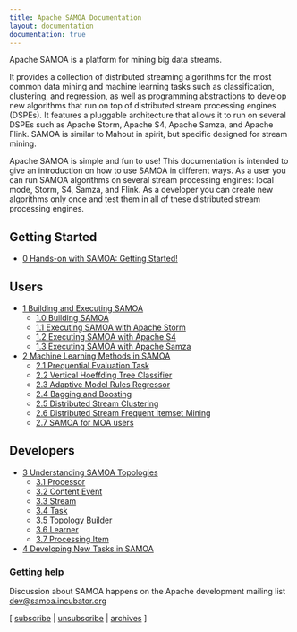 ```yaml
---
title: Apache SAMOA Documentation
layout: documentation
documentation: true
---
```

Apache SAMOA is a platform for mining big data streams.

It provides a collection of distributed streaming algorithms for the most common data mining and machine learning tasks such as classification, clustering, and regression, as well as programming abstractions to develop new algorithms that run on top of distributed stream processing engines (DSPEs). It features a pluggable architecture that allows it to run on several DSPEs such as Apache Storm, Apache S4, Apache Samza, and Apache Flink.
SAMOA is similar to Mahout in spirit, but specific designed for stream mining.

Apache SAMOA is simple and fun to use! This documentation is intended to give an introduction on how to use SAMOA in different ways. As a user you can run SAMOA algorithms on several stream processing engines: local mode, Storm, S4, Samza, and Flink. As a developer you can create new algorithms only once and test them in all of these distributed stream processing engines.

## Getting Started
* [0 Hands-on with SAMOA: Getting Started!](Getting-Started.html)

## Users
* [1 Building and Executing SAMOA](Scalable-Advanced-Massive-Online-Analysis.html)
    * [1.0 Building SAMOA](Building-SAMOA.html)
    * [1.1 Executing SAMOA with Apache Storm](Executing-SAMOA-with-Apache-Storm.html)
    * [1.2 Executing SAMOA with Apache S4](Executing-SAMOA-with-Apache-S4.html)
    * [1.3 Executing SAMOA with Apache Samza](Executing-SAMOA-with-Apache-Samza.html)
* [2 Machine Learning Methods in SAMOA](SAMOA-and-Machine-Learning.html)
    * [2.1 Prequential Evaluation Task](Prequential-Evaluation-Task.html)
    * [2.2 Vertical Hoeffding Tree Classifier](Vertical-Hoeffding-Tree-Classifier.html)
    * [2.3 Adaptive Model Rules Regressor](Adaptive-Model-Rules-Regressor.html)
    * [2.4 Bagging and Boosting](Bagging-and-Boosting.html)
    * [2.5 Distributed Stream Clustering](Distributed-Stream-Clustering.html)
    * [2.6 Distributed Stream Frequent Itemset Mining](Distributed-Stream-Frequent-Itemset-Mining.html)
    * [2.7 SAMOA for MOA users](SAMOA-for-MOA-users.html)

## Developers
* [3 Understanding SAMOA Topologies](SAMOA-Topology.html)
    * [3.1 Processor](Processor.html)
    * [3.2 Content Event](Content-Event.html)
    * [3.3 Stream](Stream.html)
    * [3.4 Task](Task.html)
    * [3.5 Topology Builder](Topology-Builder.html)
    * [3.6 Learner](Learner.html)
    * [3.7 Processing Item](Processing-Item.html)
* [4 Developing New Tasks in SAMOA](Developing-New-Tasks-in-SAMOA.html)

### Getting help
Discussion about SAMOA happens on the Apache development mailing list [dev@samoa.incubator.org](mailto:dev@samoa.incubator.org)

[ [subscribe](mailto:dev-subscribe@samoa.incubator.org) | [unsubscribe](mailto:dev-unsubscribe@samoa.incubator.org) | [archives](http://mail-archives.apache.org/mod_mbox/incubator-samoa-dev) ]
